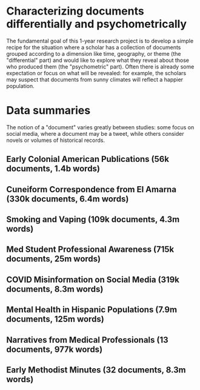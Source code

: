 # Characterizing documents differentially and psychometrically

The fundamental goal of this 1-year research project is to develop a simple recipe for the situation where a scholar has a collection of documents grouped according to a dimension like time, geography, or theme (the "differential" part) and would like to explore what they reveal about those who produced them (the "psychometric" part).  Often there is already some expectation or focus on what will be revealed: for example, the scholars may suspect that documents from sunny climates will reflect a happier population.

# Data summaries

The notion of a "document" varies greatly between studies: some focus on social media, where a document may be a tweet, while others consider novels or volumes of historical records.

## Early Colonial American Publications (56k documents, 1.4b words)

## Cuneiform Correspondence from El Amarna (330k documents, 6.4m words)

## Smoking and Vaping (109k documents, 4.3m words)

## Med Student Professional Awareness (715k documents, 25m words)

## COVID Misinformation on Social Media (319k documents, 8.3m words)

## Mental Health in Hispanic Populations (7.9m documents, 125m words)

## Narratives from Medical Professionals (13 documents, 977k words)

## Early Methodist Minutes (32 documents, 8.3m words)

